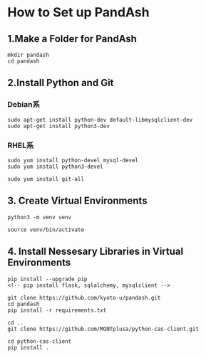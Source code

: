 # How to Set up PandAsh

## 1.Make a Folder for PandAsh
```
mkdir pandash
cd pandash
```

## 2.Install Python and Git
### Debian系
    sudo apt-get install python-dev default-libmysqlclient-dev
    sudo apt-get install python3-dev
 
### RHEL系
    sudo yum install python-devel mysql-devel
    sudo yum install python3-devel

```
sudo yum install git-all
```

## 3. Create Virtual Environments
```
python3 -m venv venv

source venv/bin/activate
```
## 4. Install Nessesary Libraries in Virtual Environments
```
pip install --upgrade pip
<!-- pip install flask, sqlalchemy, mysqlclient -->

git clone https://github.com/kyoto-u/pandash.git
cd pandash
pip install -r requirements.txt

cd ..
git clone https://github.com/MONTplusa/python-cas-client.git

cd python-cas-client
pip install .
```
